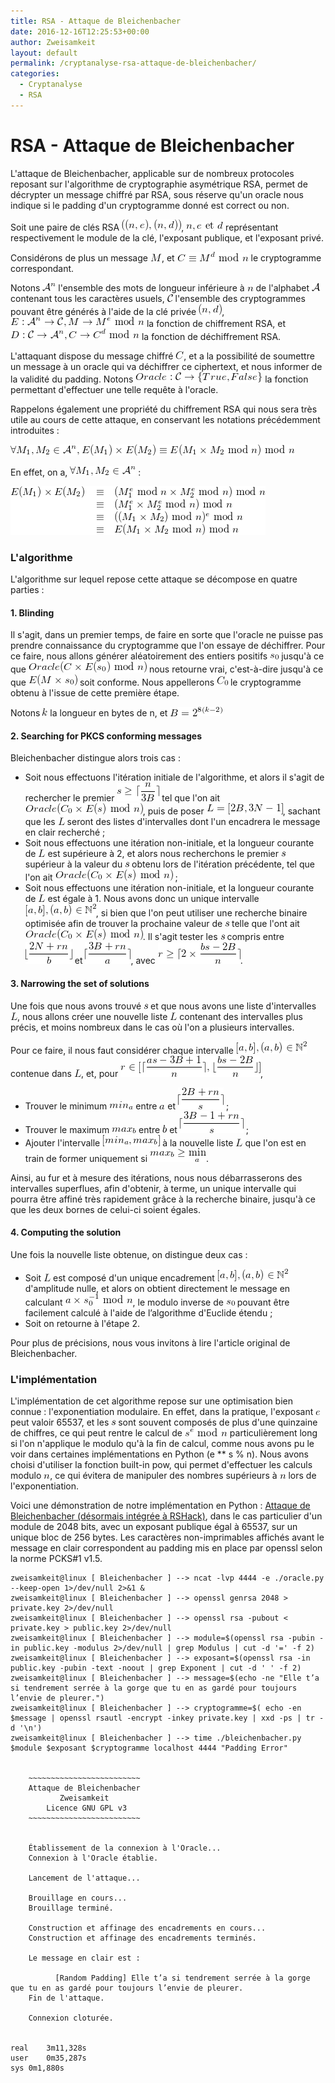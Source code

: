 ```yaml
---
title: RSA - Attaque de Bleichenbacher
date: 2016-12-16T12:25:53+00:00
author: Zweisamkeit
layout: default
permalink: /cryptanalyse-rsa-attaque-de-bleichenbacher/
categories:
  - Cryptanalyse
  - RSA
---
```

# RSA - Attaque de Bleichenbacher

L'attaque de Bleichenbacher, applicable sur de nombreux protocoles reposant sur l'algorithme de cryptographie asymétrique RSA, permet de décrypter un message chiffré par RSA, sous réserve qu'un oracle nous indique si le padding d'un cryptogramme donné est correct ou non.

Soit une paire de clés RSA ![](/img/78517ef389c102edcfc497fea171e963.png)<!-- ((n,e), (n,d)) -->, ![](/img/42087100699a995b624941d0032560e7.png)<!-- n, e\text{ et }d --> représentant respectivement le module de la clé, l'exposant publique, et l'exposant privé.

Considérons de plus un message ![](/img/e48ef751b3214a12c7435e6f787a432c.png)<!-- M -->, et ![](/img/3ccd37bb56095d2ada10342713267168.png)<!-- C \equiv M^d \text{ mod }n --> le cryptogramme correspondant.

Notons ![](/img/6ed773568f66cc0ef15ac22718c50459.png)<!--  \mathcal{A}^n --> l'ensemble des mots de longueur inférieure à ![](/img/b1923295e9f3947504e873049f97b025.png)<!-- n --> de l'alphabet ![](/img/fbc2080d9ec4235e48d25c75cccc73ca.png)<!-- \mathcal{A} --> contenant tous les caractères usuels, ![](/img/4bb85bebf11937f74ff4f15b4f253106.png)<!-- \mathcal{C}  --> l'ensemble des cryptogrammes pouvant être générés à l'aide de la clé privée ![](/img/dbcc17f32291d703343acc718d0355e9.png)<!-- (n,d) -->, ![](/img/b2a4f90c6b49e43b39a3389f50604f88.png)<!-- E : \mathcal{A}^n \rightarrow \mathcal{C}, M \rightarrow M^e\text{ mod }n --> la fonction de chiffrement RSA, et ![](/img/59b541525e962217dc6e89edc9105b8d.png)<!--  D : \mathcal{C}\rightarrow \mathcal{A}^n, C\rightarrow C^d\text{ mod }n --> la fonction de déchiffrement RSA.

L'attaquant dispose du message chiffré ![](/img/60c156015f8e4f315493389d54bd8394.png)<!-- C -->, et a la possibilité de soumettre un message à un oracle qui va déchiffrer ce ciphertext, et nous informer de la validité du padding. Notons ![](/img/25078ba75ba4ed592da3bbc0a6df79ad.png)<!-- Oracle : \mathcal{C} \rightarrow \{True, False\} --> la fonction permettant d'effectuer une telle requête à l'oracle.

Rappelons également une propriété du chiffrement RSA qui nous sera très utile au cours de cette attaque, en conservant les notations précédemment introduites :

![](/img/66eae69ebdc7945aaa8ab585a76b3034.png)<!-- \forall M_1,M_2 \in \mathcal{A}^n,E(M_1)\times E(M_2)\equiv E(M_1\times M_2 \text{ mod } n)\text{ mod }n -->

En effet, on a, ![](/img/b28858e575cb5e618bedb92a5bc266b2.png)<!-- \forall M_1,M_2 \in \mathcal{A}^n --> :

![](/img/182bb903d1b77f9d9872ef9de47471b1.png)<!-- \begin{array}{rcl}E(M_1)\times E(M_2) &\equiv &(M_1^e \text{ mod }n \times M_2^e\text{ mod }n)\text{ mod }n\\&\equiv &(M_1^e\times M_2^e\text{ mod }n)\text{ mod }n\\&\equiv &((M_1\times M_2)\text{ mod }n)^e\text{ mod }n\\&\equiv &E(M_1\times M_2\text{ mod }n)\text{ mod }n\end{array} -->

 
### L'algorithme


L'algorithme sur lequel repose cette attaque se décompose en quatre parties :

 
#### 1. Blinding


Il s'agit, dans un premier temps, de faire en sorte que l'oracle ne puisse pas prendre connaissance du cryptogramme que l'on essaye de déchiffrer. Pour ce faire, nous allons générer aléatoirement des entiers positifs ![](/img/0d0052b3255cd87396e61b459dc90d39.png)<!-- s_0 --> jusqu'à ce que ![](/img/a9da00e6d63c3f77ce25bbe7574b5266.png)<!-- Oracle(C\times E(s_0)\text{ mod }n) --> nous retourne vrai, c'est-à-dire jusqu'à ce que ![](/img/e7b6cba8c39344b399b0c59863e5e1ff.png)<!-- E(M\times s_0) --> soit conforme. Nous appellerons ![](/img/c39e6fcd5997697e7a1cfabdf258ed6a.png)<!-- C_0 --> le cryptogramme obtenu à l'issue de cette première étape.

Notons ![](/img/d195b265bf319771f1f665318df44dad.png)<!-- k --> la longueur en bytes de n, et ![](/img/2c59cf97b850d2d204f5b6f714eb1ad7.png)<!-- B=2^{8(k-2)} -->

 
#### 2. Searching for PKCS conforming messages


Bleichenbacher distingue alors trois cas :

* Soit nous effectuons l'itération initiale de l'algorithme, et alors il s'agit de rechercher le premier ![](/img/75a9c599f4ed3ec03eab7497ff62d3ed.png)<!-- s \geq \lceil \frac{n}{3B}\rceil --> tel que l'on ait ![](/img/411e48aac2b56cbd255c1315f6825a4c.png)<!-- Oracle(C_0\times E(s)\text{ mod }n) -->, puis de poser ![](/img/e9d19280f89dff6a46becefb1595bbad.png)<!-- L = {[2B, 3N-1]} -->, sachant que les ![](/img/f64b86dbfb445e9db0e9693497758491.png)<!-- L --> seront des listes d'intervalles dont l'un encadrera le message en clair recherché ;
* Soit nous effectuons une itération non-initiale, et la longueur courante de ![](/img/f64b86dbfb445e9db0e9693497758491.png)<!-- L --> est supérieure à 2, et alors nous recherchons le premier ![](/img/7f67e27be79d8fe1c48df4aa711d7f00.png)<!-- s --> supérieur à la valeur du ![](/img/7f67e27be79d8fe1c48df4aa711d7f00.png)<!-- s --> obtenu lors de l'itération précédente, tel que l'on ait ![](/img/411e48aac2b56cbd255c1315f6825a4c.png)<!-- Oracle(C_0\times E(s)\text{ mod }n) --> ;
* Soit nous effectuons une itération non-initiale, et la longueur courante de ![](/img/f64b86dbfb445e9db0e9693497758491.png)<!-- L --> est égale à 1. Nous avons donc un unique intervalle ![](/img/85d7744aa4a18c018bb47a855a1fa1af.png)<!-- [a,b],(a,b)\in\mathbb{N}^2 -->, si bien que l'on peut utiliser une recherche binaire optimisée afin de trouver la prochaine valeur de ![](/img/7f67e27be79d8fe1c48df4aa711d7f00.png)<!-- s --> telle que l'ont ait ![](/img/411e48aac2b56cbd255c1315f6825a4c.png)<!-- Oracle(C_0\times E(s)\text{ mod }n) -->. Il s'agit tester les ![](/img/7f67e27be79d8fe1c48df4aa711d7f00.png)<!-- s --> compris entre ![](/img/21c0f70b2bb51d88817f11030ac27184.png)<!-- \lfloor\frac{2N+rn}{b}\rfloor --> et ![](/img/7fb81ae58e851343cd7429110c1ddd0d.png)<!-- \lceil\frac{3B + rn}{a}\rceil -->, avec ![](/img/5cf786104de044774a0034f8fc42b813.png)<!-- r\geq \lceil2\times\frac{bs-2B}{n}\rceil -->.



#### 3. Narrowing the set of solutions


Une fois que nous avons trouvé ![](/img/7f67e27be79d8fe1c48df4aa711d7f00.png)<!-- s --> et que nous avons une liste d'intervalles ![](/img/f64b86dbfb445e9db0e9693497758491.png)<!-- L -->, nous allons créer une nouvelle liste ![](/img/f64b86dbfb445e9db0e9693497758491.png)<!-- L --> contenant des intervalles plus précis, et moins nombreux dans le cas où l'on a plusieurs intervalles.

Pour ce faire, il nous faut considérer chaque intervalle ![](/img/85d7744aa4a18c018bb47a855a1fa1af.png)<!-- [a,b],(a,b)\in\mathbb{N}^2 --> contenue dans ![](/img/f64b86dbfb445e9db0e9693497758491.png)<!-- L -->, et, pour ![](/img/4ac0eac09658731cdca2330c272656d6.png)<!--  r\in[\lceil\frac{as-3B+1}{n}\rceil,\lfloor\frac{bs-2B}{n}\rfloor] -->,

* Trouver le minimum ![](/img/89a826c64431c17e390d9591dc23ab4a.png)<!-- min_a --> entre ![](/img/24cbce03a578cca4780d38dbc2429755.png)<!-- a --> et ![](/img/d39a1f1612308502a335a21bba786177.png)<!-- \lceil\frac{2B+rn}{s}\rceil --> ;
* Trouver le maximum ![](/img/3316384a4443659df84af7316d098062.png)<!-- max_b --> entre ![](/img/ff722294c631e187a2482ff2382418b1.png)<!-- b --> et ![](/img/b7f20ba2e6f3f346979956e48547bb03.png)<!-- \lceil\frac{3B-1+rn}{s}\rceil --> ;
* Ajouter l'intervalle ![](/img/500899305b2daa08e8bb159ced1390f4.png)<!-- [min_a,max_b] --> à la nouvelle liste ![](/img/f64b86dbfb445e9db0e9693497758491.png)<!-- L --> que l'on est en train de former uniquement si ![](/img/8931d63f2f6a8d8d72a009512c7aed7b.png)<!-- max_b \geq \min_a -->.

Ainsi, au fur et à mesure des itérations, nous nous débarrasserons des intervalles superflues, afin d'obtenir, à terme, un unique intervalle qui pourra être affiné très rapidement grâce à la recherche binaire, jusqu'à ce que les deux bornes de celui-ci soient égales.

 
#### 4. Computing the solution


Une fois la nouvelle liste obtenue, on distingue deux cas :

* Soit ![](/img/f64b86dbfb445e9db0e9693497758491.png)<!-- L --> est composé d'un unique encadrement ![](/img/85d7744aa4a18c018bb47a855a1fa1af.png)<!-- [a,b],(a,b)\in\mathbb{N}^2 --> d'amplitude nulle, et alors on obtient directement le message en calculant ![](/img/47c2cc64d99f9fae4297945dbb16b17b.png)<!-- a\times s_0^{-1} \text{ mod }n -->, le modulo inverse de ![](/img/0d0052b3255cd87396e61b459dc90d39.png)<!-- s_0 --> pouvant être facilement calculé à l'aide de l’algorithme d'Euclide étendu ;
* Soit on retourne à l'étape 2.

Pour plus de précisions, nous vous invitons à lire l'article original de Bleichenbacher.

 
### L'implémentation


L'implémentation de cet algorithme repose sur une optimisation bien connue : l'exponentiation modulaire. En effet, dans la pratique, l'exposant ![](/img/08fbbff44d3f28d597d403f387e3868b.png)<!-- e --> peut valoir 65537, et les ![](/img/7f67e27be79d8fe1c48df4aa711d7f00.png)<!-- s --> sont souvent composés de plus d'une quinzaine de chiffres, ce qui peut rentre le calcul de ![](/img/4f2c52782a019d1c060f2a51b4c05f07.png)<!-- s^e \text{ mod }n --> particulièrement long si l'on n'applique le modulo qu'à la fin de calcul, comme nous avons pu le voir dans certaines implémentations en Python (e ** s % n). Nous avons choisi d'utiliser la fonction built-in pow, qui permet d'effectuer les calculs modulo ![](/img/b1923295e9f3947504e873049f97b025.png)<!-- n -->, ce qui évitera de manipuler des nombres supérieurs à ![](/img/b1923295e9f3947504e873049f97b025.png)<!-- n --> lors de l'exponentiation.

Voici une démonstration de notre implémentation en Python : [Attaque de Bleichenbacher (désormais intégrée à RSHack)](/rshack.html), dans le cas particulier d'un module de 2048 bits, avec un exposant publique égal à 65537, sur un unique bloc de 256 bytes. Les caractères non-imprimables affichés avant le message en clair correspondent au padding mis en place par openssl selon la norme PCKS#1 v1.5.
```
zweisamkeit@linux [ Bleichenbacher ] --> ncat -lvp 4444 -e ./oracle.py --keep-open 1>/dev/null 2>&1 &
zweisamkeit@linux [ Bleichenbacher ] --> openssl genrsa 2048 > private.key 2>/dev/null
zweisamkeit@linux [ Bleichenbacher ] --> openssl rsa -pubout < private.key > public.key 2>/dev/null
zweisamkeit@linux [ Bleichenbacher ] --> module=$(openssl rsa -pubin -in public.key -modulus 2>/dev/null | grep Modulus | cut -d '=' -f 2)
zweisamkeit@linux [ Bleichenbacher ] --> exposant=$(openssl rsa -in public.key -pubin -text -noout | grep Exponent | cut -d ' ' -f 2)
zweisamkeit@linux [ Bleichenbacher ] --> message=$(echo -ne "Elle t’a si tendrement serrée à la gorge que tu en as gardé pour toujours l’envie de pleurer.")
zweisamkeit@linux [ Bleichenbacher ] --> cryptogramme=$( echo -en $message | openssl rsautl -encrypt -inkey private.key | xxd -ps | tr -d '\n')
zweisamkeit@linux [ Bleichenbacher ] --> time ./bleichenbacher.py $module $exposant $cryptogramme localhost 4444 "Padding Error"


	~~~~~~~~~~~~~~~~~~~~~~~~~
	Attaque de Bleichenbacher
	       Zweisamkeit       
	    Licence GNU GPL v3   
	~~~~~~~~~~~~~~~~~~~~~~~~~


	Établissement de la connexion à l'Oracle...
	Connexion à l'Oracle établie.

	Lancement de l'attaque...

	Brouillage en cours...
	Brouillage terminé.

	Construction et affinage des encadrements en cours...
	Construction et affinage des encadrements terminés.

	Le message en clair est : 

          [Random Padding] Elle t’a si tendrement serrée à la gorge que tu en as gardé pour toujours l’envie de pleurer.
	Fin de l'attaque.

	Connexion cloturée.


real	3m11,328s
user	0m35,287s
sys	0m1,880s
```
